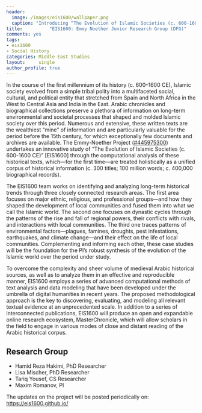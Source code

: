 ```yaml
---
header:
  image: /images/eis1600/wallpaper.png
  caption: "Introducing “The Evolution of Islamic Societies (c. 600-1600 CE)”"
title:			"EIS1600: Emmy Noether Junior Research Group (DFG)"
comments: yes
tags:
- eis1600
- Social History
categories: Middle East Studies
layout:		single
author_profile: true
---
```


In the course of the first millennium of its history (c. 600–1600 CE), Islamic society evolved from a simple tribal polity into a multifaceted social, cultural, and political entity that stretched from Spain and North Africa in the West to Central Asia and India in the East. Arabic chronicles and biographical collections preserve a plethora of information on long-term environmental and societal processes that shaped and molded Islamic society over this period. Numerous and extensive, these written texts are the wealthiest “mine” of information and are particularly valuable for the period before the 15th century, for which exceptionally few documents and archives are available. The Emmy-Noether Project ([#445975300](https://gepris.dfg.de/gepris/projekt/445975300?language=en)) undertakes an innovative study of “The Evolution of Islamic Societies (c. 600-1600 CE)” [EIS1600] through the computational analysis of these historical texts, which—for the first time—are treated holistically as a unified corpus of historical information (c. 300 titles; 100 million words; c. 400,000 biographical records).

The EIS1600 team works on identifying and analyzing long-term historical trends through three closely connected research areas. The first area focuses on major ethnic, religious, and professional groups—and how they shaped the development of local communities and fused them into what we call the Islamic world. The second one focuses on dynastic cycles through the patterns of the rise and fall of regional powers, their conflicts with rivals, and interactions with local communities. The third one traces patterns of environmental factors—plagues, famines, droughts, pest infestations, earthquakes, and climate change—and their effect on the life of local communities. Complementing and informing each other, these case studies will be the foundation for the PI’s robust synthesis of the evolution of the Islamic world over the period under study.

To overcome the complexity and sheer volume of medieval Arabic historical sources, as well as to analyze them in an effective and reproducible manner, EIS1600 employs a series of advanced computational methods of text analysis and data modeling that have been developed under the umbrella of digital humanities in recent years. The proposed methodological approach is the key to discovering, evaluating, and modeling all relevant textual evidence at an unprecedented scale. In addition to a series of interconnected publications, EIS1600 will produce an open and expandable online research ecosystem, MasterChronicle, which will allow scholars in the field to engage in various modes of close and distant reading of the Arabic historical corpus.

## Research Group

- Hamid Reza Hakimi, PhD Researcher
- Lisa Mischer, PhD Researcher
- Tariq Yousef, CS Researcher
- Maxim Romanov, PI

The updates on the project will be posted periodically on: <https://eis1600.github.io/>

